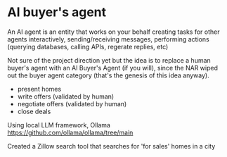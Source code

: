 # AI buyer's agent

An AI agent is an entity that works on your behalf creating tasks for other agents interactively, sending/receiving messages, performing actions (querying databases, calling APIs, regerate replies, etc) 

Not sure of the project direction yet but the idea is to replace a human buyer's agent with an AI Buyer's Agent (if you will), since the NAR wiped out the buyer agent category (that's the genesis of this idea anyway). 
- present homes
- write offers (validated by human)
- negotiate offers (validated by human)
- close deals 

Using local LLM framework, Ollama https://github.com/ollama/ollama/tree/main

Created a Zillow search tool that searches for 'for sales' homes in a  city
